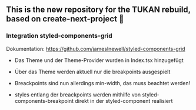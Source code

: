 ## This is the new repository for the TUKAN rebuild, based on create-next-project :wrench:

### Integration styled-components-grid

Dokumentation: https://github.com/jameslnewell/styled-components-grid

- Das Theme und der Theme-Provider wurden in Index.tsx hinzugefügt
- Über das Theme werden aktuell nur die breakpoints ausgespielt
- Breackpoints sind nun allerdings min-width, das muss beachtet werden!

- styles entlang der breackpoints werden mithilfe von styled-components-breakpoint direkt in der styled-component realisiert
